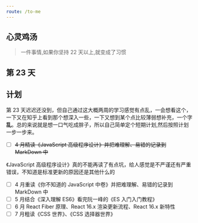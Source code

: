 ```yaml
---
route: /to-me
---
```


## 心灵鸡汤

> 一件事情,如果你坚持 22 天以上,就变成了习惯

## 第 23 天

## 计划

第 23 天迟迟还没到，但自己通过这大概两周的学习感觉有点乱，一会想看这个，一下又在知乎上看到那个想深入一些，一下又想到某个点比较薄弱想补充，一个字**乱**。总的来说就是想一口气吃成胖子，所以自己简单定个短期计划,然后按照计划一步一步来。

- [ ] ~~4 月精读《JavaScript 高级程序设计》并把难理解、易错的记录到 MarkDown 中~~

《JavaScript 高级程序设计》真的不能再读了有点坑，给人感觉是不严谨还有严重错误，不知道是标准更新的原因还是其他什么的

- [ ] 4 月重读《你不知道的 JavaScript 中卷》并把难理解、易错的记录到 MarkDown 中
- [ ] 5 月结合《深入理解 ES6》看完阮一峰的《ES 入门入门教程》
- [ ] 6 月 React Fiber 原理、React 16.x 渲染更新流程、React 16.x 新特性
- [ ] 7 月粗读《CSS 世界》、《CSS 选择器世界》
